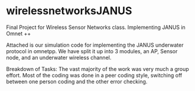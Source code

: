 # wirelessnetworksJANUS
Final Project for Wireless Sensor Networks class. Implementing JANUS in Omnet ++

Attached is our simulation code for implementing the JANUS underwater protocol in omnetpp. We have split it up into 3 modules, an AP, Sensor node, and an underwater wireless channel. 


Breakdown of Tasks:
The vast majority of the work was very much a group effort. Most of the coding was done in a peer coding style, switching off between one person coding and the other error checking. 

